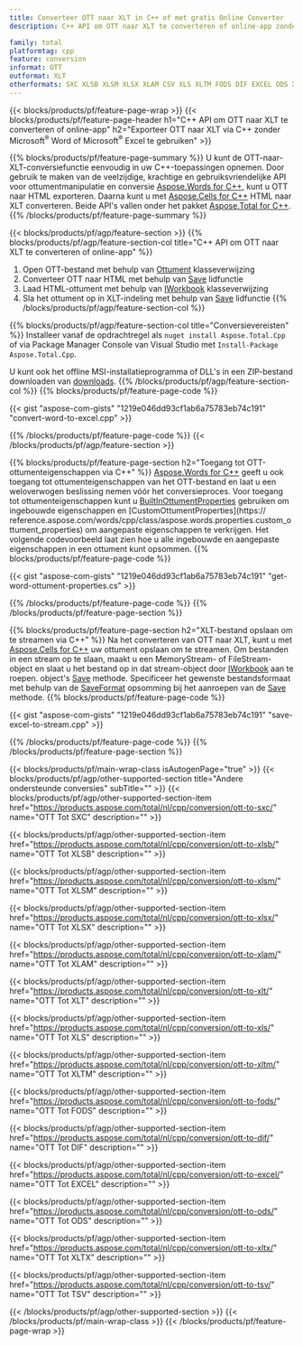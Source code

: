 ```yaml
---
title: Converteer OTT naar XLT in C++ of met gratis Online Converter
description: C++ API om OTT naar XLT te converteren of online-app zonder Microsoft Word of Microsoft Excel te gebruiken of online. Test de gratis POT naar CSV online converter snel voordat u de code integreert.

family: total
platformtag: cpp
feature: conversion
informat: OTT
outformat: XLT
otherformats: SXC XLSB XLSM XLSX XLAM CSV XLS XLTM FODS DIF EXCEL ODS XLTX TSV
---
```

{{< blocks/products/pf/feature-page-wrap >}}
{{< blocks/products/pf/feature-page-header h1="C++ API om OTT naar XLT te converteren of online-app" h2="Exporteer OTT naar XLT via C++ zonder Microsoft<sup>&reg;</sup> Word of Microsoft<sup>&reg;</sup> Excel te gebruiken" >}}

{{% blocks/products/pf/feature-page-summary %}}
U kunt de OTT-naar-XLT-conversiefunctie eenvoudig in uw C++-toepassingen opnemen. Door gebruik te maken van de veelzijdige, krachtige en gebruiksvriendelijke API voor ottumentmanipulatie en conversie [Aspose.Words for C++](https://products.aspose.com/words/cpp/), kunt u OTT naar HTML exporteren. Daarna kunt u met [Aspose.Cells for C++](https://products.aspose.com/cells/cpp/) HTML naar XLT converteren. Beide API's vallen onder het pakket [Aspose.Total for C++](https://products.aspose.com/total/cpp/). 
{{% /blocks/products/pf/feature-page-summary  %}}

{{< blocks/products/pf/agp/feature-section >}}
{{% blocks/products/pf/agp/feature-section-col title="C++ API om OTT naar XLT te converteren of online-app" %}}
1. Open OTT-bestand met behulp van [Ottument](https://reference.aspose.com/words/cpp/class/aspose.words.ottument) klasseverwijzing
2. Converteer OTT naar HTML met behulp van [Save](https://reference.aspose.com/words/cpp/class/aspose.words.ottument#save_string_saveformat) lidfunctie
3. Laad HTML-ottument met behulp van [IWorkbook](https://reference.aspose.com/cells/cpp/class/aspose.cells.i_workbook) klasseverwijzing
4. Sla het ottument op in XLT-indeling met behulp van [Save](https://reference.aspose.com/cells/cpp/class/aspose.cells.i_workbook#a5dc7de23f7ceba76a05dc1d49f51502e) lidfunctie
{{% /blocks/products/pf/agp/feature-section-col %}}

{{% blocks/products/pf/agp/feature-section-col title="Conversievereisten" %}}
Installeer vanaf de opdrachtregel als ```nuget install Aspose.Total.Cpp``` of via Package Manager Console van Visual Studio met ```Install-Package Aspose.Total.Cpp```.

U kunt ook het offline MSI-installatieprogramma of DLL's in een ZIP-bestand downloaden van [downloads](https://releases.aspose.com/total/cpp).
{{% /blocks/products/pf/agp/feature-section-col %}}
{{% blocks/products/pf/feature-page-code %}}

{{< gist "aspose-com-gists" "1219e046dd93cf1ab6a75783eb74c191" "convert-word-to-excel.cpp" >}}



{{% /blocks/products/pf/feature-page-code %}}
{{< /blocks/products/pf/agp/feature-section >}}

{{% blocks/products/pf/feature-page-section  h2="Toegang tot OTT-ottumenteigenschappen via C++" %}}
[Aspose.Words for C++](https://products.aspose.com/words/cpp/) geeft u ook toegang tot ottumenteigenschappen van het OTT-bestand en laat u een weloverwogen beslissing nemen vóór het conversieproces. Voor toegang tot ottumenteigenschappen kunt u [BuiltInOttumentProperties](https://reference.aspose.com/words/cpp/class/aspose.words.properties.built_in_ottument_properties) gebruiken om ingebouwde eigenschappen en [CustomOttumentProperties](https:// reference.aspose.com/words/cpp/class/aspose.words.properties.custom_ottument_properties) om aangepaste eigenschappen te verkrijgen. Het volgende codevoorbeeld laat zien hoe u alle ingebouwde en aangepaste eigenschappen in een ottument kunt opsommen.
{{% blocks/products/pf/feature-page-code %}}

{{< gist "aspose-com-gists" "1219e046dd93cf1ab6a75783eb74c191" "get-word-ottument-properties.cs" >}}

{{% /blocks/products/pf/feature-page-code  %}}
{{% /blocks/products/pf/feature-page-section %}}

{{% blocks/products/pf/feature-page-section  h2="XLT-bestand opslaan om te streamen via C++" %}}
Na het converteren van OTT naar XLT, kunt u met [Aspose.Cells for C++](https://products.aspose.com/cells/cpp/) uw ottument opslaan om te streamen. Om bestanden in een stream op te slaan, maakt u een MemoryStream- of FileStream-object en slaat u het bestand op in dat stream-object door [IWorkbook](https://reference.aspose.com/cells/cpp/class/aspose.cells.i_workbook) aan te roepen. object's [Save](https://reference.aspose.com/cells/cpp/class/aspose.cells.i_workbook#a77072cfb929787df9ad1f38b02f58349) methode. Specificeer het gewenste bestandsformaat met behulp van de [SaveFormat](https://reference.aspose.com/cells/cpp/namespace/aspose.cells#a11cae527e4e68f1adcac8f47ea64481a) opsomming bij het aanroepen van de [Save](https://reference.aspose.com/cells/cpp/class/aspose.cells.i_workbook#a77072cfb929787df9ad1f38b02f58349) methode.
{{% blocks/products/pf/feature-page-code %}}

{{< gist "aspose-com-gists" "1219e046dd93cf1ab6a75783eb74c191" "save-excel-to-stream.cpp" >}}

{{% /blocks/products/pf/feature-page-code  %}}
{{% /blocks/products/pf/feature-page-section %}}

{{< blocks/products/pf/main-wrap-class isAutogenPage="true" >}}
{{< blocks/products/pf/agp/other-supported-section title="Andere ondersteunde conversies" subTitle="" >}}
{{< blocks/products/pf/agp/other-supported-section-item href="https://products.aspose.com/total/nl/cpp/conversion/ott-to-sxc/" name="OTT Tot SXC" description="" >}}

{{< blocks/products/pf/agp/other-supported-section-item href="https://products.aspose.com/total/nl/cpp/conversion/ott-to-xlsb/" name="OTT Tot XLSB" description="" >}}

{{< blocks/products/pf/agp/other-supported-section-item href="https://products.aspose.com/total/nl/cpp/conversion/ott-to-xlsm/" name="OTT Tot XLSM" description="" >}}

{{< blocks/products/pf/agp/other-supported-section-item href="https://products.aspose.com/total/nl/cpp/conversion/ott-to-xlsx/" name="OTT Tot XLSX" description="" >}}

{{< blocks/products/pf/agp/other-supported-section-item href="https://products.aspose.com/total/nl/cpp/conversion/ott-to-xlam/" name="OTT Tot XLAM" description="" >}}

{{< blocks/products/pf/agp/other-supported-section-item href="https://products.aspose.com/total/nl/cpp/conversion/ott-to-xlt/" name="OTT Tot XLT" description="" >}}

{{< blocks/products/pf/agp/other-supported-section-item href="https://products.aspose.com/total/nl/cpp/conversion/ott-to-xls/" name="OTT Tot XLS" description="" >}}

{{< blocks/products/pf/agp/other-supported-section-item href="https://products.aspose.com/total/nl/cpp/conversion/ott-to-xltm/" name="OTT Tot XLTM" description="" >}}

{{< blocks/products/pf/agp/other-supported-section-item href="https://products.aspose.com/total/nl/cpp/conversion/ott-to-fods/" name="OTT Tot FODS" description="" >}}

{{< blocks/products/pf/agp/other-supported-section-item href="https://products.aspose.com/total/nl/cpp/conversion/ott-to-dif/" name="OTT Tot DIF" description="" >}}

{{< blocks/products/pf/agp/other-supported-section-item href="https://products.aspose.com/total/nl/cpp/conversion/ott-to-excel/" name="OTT Tot EXCEL" description="" >}}

{{< blocks/products/pf/agp/other-supported-section-item href="https://products.aspose.com/total/nl/cpp/conversion/ott-to-ods/" name="OTT Tot ODS" description="" >}}

{{< blocks/products/pf/agp/other-supported-section-item href="https://products.aspose.com/total/nl/cpp/conversion/ott-to-xltx/" name="OTT Tot XLTX" description="" >}}

{{< blocks/products/pf/agp/other-supported-section-item href="https://products.aspose.com/total/nl/cpp/conversion/ott-to-tsv/" name="OTT Tot TSV" description="" >}}


{{< /blocks/products/pf/agp/other-supported-section >}}
{{< /blocks/products/pf/main-wrap-class >}}
{{< /blocks/products/pf/feature-page-wrap >}}